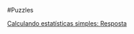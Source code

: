 #Puzzles

[Calculando estatísticas simples: ](http://dojopuzzles.com/problemas/exibe/calculando-estatisticas-simples/)
[Resposta](https://github.com/cpappen/dojo-puzzles/tree/master/calculando-estatistica-simples)
